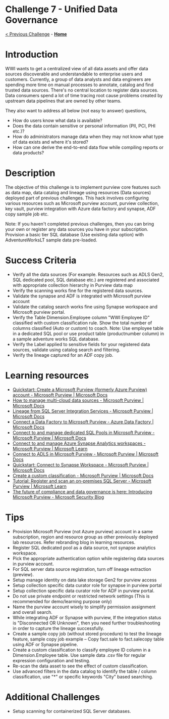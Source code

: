 # Challenge 7 - Unified Data Governance

[< Previous Challenge](./Challenge-06.md) - **[Home](../README.md)**

# Introduction

WWI wants to get a centralized view of all data assets and offer data sources discoverable and understandable to enterprise users and customers. Currently, a group of data analysts and data engineers are spending more time on manual processes to annotate, catalog and find trusted data sources. There's no central location to register data sources. Data consumers spend a lot of time tracing root cause problems created by upstream data pipelines that are owned by other teams.

They also want to address all below (not easy to answer) questions,

- How do users know what data is available?
- Does the data contain sensitive or personal information (PII, PCI, PHI etc.)?
- How do administrators manage data when they may not know what type of data exists and where it's stored?
- How can one derive the end-to-end data flow while compiling reports or data products?

# Description

The objective of this challenge is to implement purview core features such as data map, data catalog and lineage using resources (Data sources) deployed part of previous challenges. This hack involves configuring various resources such as Microsoft purview account, purview collection, key vault, purview integration with Azure data factory and synapse, ADF copy sample job etc.

Note: If you haven't completed previous challenges, then you can bring your own or register any data sources you have in your subscription. Provision a basic tier SQL database (Use existing data option) with AdventureWorksLT sample data pre-loaded.

# Success Criteria

- Verify all the data sources (For example. Resources such as ADLS Gen2, SQL dedicated pool, SQL database etc.) are registered and associated with appropriate collection hierarchy in Purview data map
- Verify the scanning works fine for the registered data sources.
- Validate the synapse and ADF is integrated with Microsoft purview account
- Validate the catalog search works fine using Synapse workspace and Microsoft purview portal.
- Verify the Table Dimension.Employee column "WWI Employee ID" classified with custom classification rule. Show the total number of columns classified (Auto or custom) to coach. Note: Use employee table in a dedicated SQL pool or use product table (productnumber column) in a sample adventure works SQL database.
- Verify the Label applied to sensitive fields for your registered data sources, validate using catalog search and filtering.
- Verify the lineage captured for an ADF copy job.

# Learning resources

- [Quickstart: Create a Microsoft Purview (formerly Azure Purview) account - Microsoft Purview | Microsoft Docs](https://docs.microsoft.com/en-us/azure/purview/create-catalog-portal)
- [How to manage multi-cloud data sources - Microsoft Purview | Microsoft Docs](https://docs.microsoft.com/en-us/azure/purview/manage-data-sources)
- [Lineage from SQL Server Integration Services - Microsoft Purview | Microsoft Docs](https://docs.microsoft.com/en-us/azure/purview/how-to-lineage-sql-server-integration-services)
- [Connect a Data Factory to Microsoft Purview - Azure Data Factory | Microsoft Docs](https://docs.microsoft.com/en-us/azure/data-factory/connect-data-factory-to-azure-purview)
- [Connect to and manage dedicated SQL Pools in Microsoft Purview - Microsoft Purview | Microsoft Docs](https://docs.microsoft.com/en-us/azure/purview/register-scan-azure-synapse-analytics)
- [Connect to and manage Azure Synapse Analytics workspaces - Microsoft Purview | Microsoft Learn](https://learn.microsoft.com/en-us/azure/purview/register-scan-synapse-workspace?tabs=MI)
- [Connect to ADLS in Microsoft Purview - Microsoft Purview | Microsoft Docs](https://docs.microsoft.com/en-us/azure/purview/register-scan-adls-gen2?tabs=MI)
- [Quickstart: Connect to Synapse Workspace - Microsoft Purview | Microsoft Docs](https://docs.microsoft.com/en-us/azure/synapse-analytics/catalog-and-governance/quickstart-connect-azure-purview)
- [Create a custom classification - Microsoft Purview | Microsoft Docs](https://docs.microsoft.com/en-us/azure/purview/create-a-custom-classification-and-classification-rule)
- [Tutorial: Register and scan an on-premises SQL Server - Microsoft Purview | Microsoft Learn](https://learn.microsoft.com/en-us/azure/purview/tutorial-register-scan-on-premises-sql-server)
- [The future of compliance and data governance is here: Introducing Microsoft Purview - Microsoft Security Blog](https://www.microsoft.com/security/blog/2022/04/19/the-future-of-compliance-and-data-governance-is-here-introducing-microsoft-purview/)

# Tips

- Provision Microsoft Purview (not Azure purview) account in a same subscription, region and resource group as other previously deployed lab resources. Refer rebranding blog in learning resources.
- Register SQL dedicated pool as a data source, not synapse analytics workspace.
- Pick the appropriate authentication option while registering data sources in purview account.
- For SQL server data source registration, turn off lineage extraction (preview).
- Setup manage identity on data lake storage Gen2 for purview access
- Setup collection specific data curator role for synapse in purview portal
- Setup collection specific data curator role for ADF in purview portal.
- Do not use private endpoint or restricted network settings (This is recommended for demo/learning purpose only)
- Name the purview account wisely to simplify permission assignment and overall search.
- While integrating ADF or Synapse with purview, If the integration status is "Disconnected OR Unknown", then you need further troubleshooting in order to capture the lineage successfully.
- Create a sample copy job (without stored procedure) to test the lineage feature, sample copy job example – Copy fact.sale to fact.salecopy table using ADF or Synapse pipeline.
- Create a custom classification to classify employee ID column in a Dimension.Employee table. Use sample data .csv file for regular expression configuration and testing.
- Re-scan the data asset to see the effect of custom classification.
- Use advanced filters in the data catalog to identify the table / column classification, use "\*" or specific keywords "City" based searching.

# Additional Challenges

- Setup scanning for containerized SQL Server databases.

